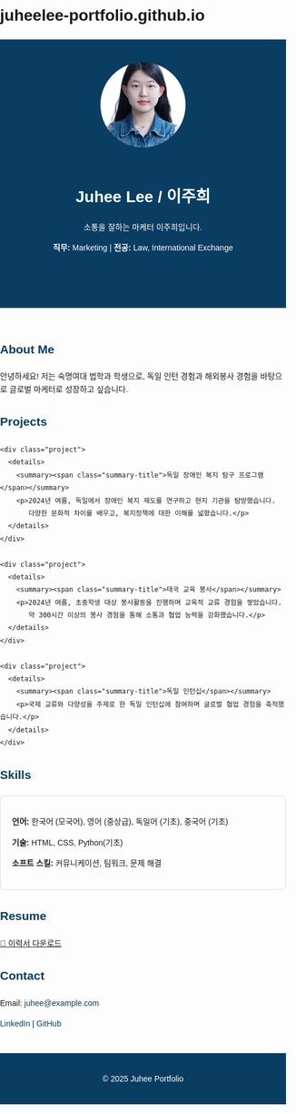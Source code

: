 # juheelee-portfolio.github.io
<!DOCTYPE html>
<html lang="ko">
<head>
  <meta charset="UTF-8">
  <meta name="viewport" content="width=device-width, initial-scale=1.0">
  <title>이주희 포트폴리오</title>
  <style>
    body { font-family: Arial, sans-serif; margin: 0; padding: 0; line-height: 1.6; }
    header { background: #0a3d62; color: white; padding: 40px 20px 80px 20px; text-align: center; }
    header img {
      width: 150px;
      height: 150px;
      border-radius: 50%;   /* 원형으로 만들기 */
      object-fit: cover;    /* 원 안에 꽉 차게 채우기 */
      margin-bottom: 20px;
    }

    section { padding: 40px 20px; max-width: 900px; margin: auto; }
    h2 { color: #0a3d62; margin-bottom: 20px; }
    .project, .skill { border: 1px solid #ddd; padding: 20px; margin: 20px 0; border-radius: 8px; }
    .contact a { color: #0a3d62; text-decoration: none; }
    footer { background: #0a3d62; color: white; text-align: center; padding: 20px; margin-top: 40px; }

    /* 여기에 추가 */
    details summary {
      cursor: pointer;
      list-style: none;
    }

    details summary::-webkit-details-marker {
      display: none; /* 기본 삼각형 없애기 */
    }

    details summary::before {
      content: "▶";
      font-size: 0.9em;
      margin-right: 6px;
      color: #0a3d62;
    }

    details[open] summary::before {
      content: "▼";
    }

    .summary-title {
      font-size: 1.1em;
      font-weight: bold;
      color: #0a3d62;
    }
  </style>
</head>

<body>

  <!-- 홈 -->
  <header>
    <img src="profile.jpg.jpg" alt="프로필 사진">
    <h1> Juhee Lee / 이주희</h1>
    <p>소통을 잘하는 마케터 이주희입니다.</p>
    <p><strong>직무:</strong> Marketing | <strong>전공:</strong> Law, International Exchange</p>
  </header>

  <!-- 소개 -->
  <section>
    <h2>About Me</h2>
    <p>안녕하세요! 저는 숙명여대 법학과 학생으로, 
      독일 인턴 경험과 해외봉사 경험을 바탕으로 글로벌 마케터로 성장하고 싶습니다.</p>
  </section>

  <!-- 프로젝트 -->
  <section>
    <h2>Projects</h2>
  
    <div class="project">
      <details>
        <summary><span class="summary-title">독일 장애인 복지 탐구 프로그램</span></summary>
        <p>2024년 여름, 독일에서 장애인 복지 제도를 연구하고 현지 기관을 탐방했습니다.  
           다양한 문화적 차이를 배우고, 복지정책에 대한 이해를 넓혔습니다.</p>
      </details>
    </div>

    <div class="project">
      <details>
        <summary><span class="summary-title">태국 교육 봉사</span></summary>
        <p>2024년 여름, 초중학생 대상 봉사활동을 진행하며 교육적 교류 경험을 쌓았습니다.  
           약 300시간 이상의 봉사 경험을 통해 소통과 협업 능력을 강화했습니다.</p>
      </details>
    </div>

    <div class="project">
      <details>
        <summary><span class="summary-title">독일 인턴십</span></summary>
        <p>국제 교류와 다양성을 주제로 한 독일 인턴십에 참여하며 글로벌 협업 경험을 축적했습니다.</p>
      </details>
    </div>
  </section>


  <!-- 스킬 -->
  <section>
    <h2>Skills</h2>
    <div class="skill">
      <p><strong>언어:</strong> 한국어 (모국어), 영어 (중상급), 독일어 (기초), 중국어 (기초) </p>
      <p><strong>기술:</strong> HTML, CSS, Python(기초)</p>
      <p><strong>소프트 스킬:</strong> 커뮤니케이션, 팀워크, 문제 해결</p>
    </div>
  </section>

  <!-- 이력서 -->
  <section>
    <h2>Resume</h2>
    <p><a href="resume.pdf" target="_blank">📄 이력서 다운로드</a></p>
  </section>

  <!-- 연락처 -->
  <section class="contact">
    <h2>Contact</h2>
    <p>Email: <a href="mailto:juhee@example.com">juhee@example.com</a></p>
    <p><a href="https://www.linkedin.com/" target="_blank">LinkedIn</a> | 
       <a href="https://github.com/" target="_blank">GitHub</a></p>
  </section>

  <footer>
    <p>© 2025 Juhee Portfolio</p>
  </footer>

</body>
</html>
